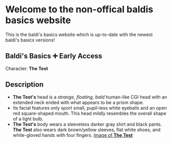 # Welcome to the non-offical baldis basics website

This is the baldi's basics website which is up-to-date with the newest baldi's basics versions!

## Baldi's Basics ➕ Early Access

Character: **The Test**

## Description
- **The Test's** head is a *strange, floating, bald* human-like CGI head with an extended neck ended with what appears to be a prism shape.
- Its facial features only sport small, pupil-less white eyeballs and an open red square-shaped mouth. This head mildly resembles the overall shape of a light bulb.
- **The Test's** body wears a sleeveless darker gray shirt and black pants. **The Test** also wears dark brown/yellow sleeves, flat white shoes, and white-gloved hands with four fingers.
[Image of **The Test**](https://vignette.wikia.nocookie.net/baldis-basics-in-education-and-learning/images/e/e9/OhNo.png/revision/latest?cb=20200612083904)

